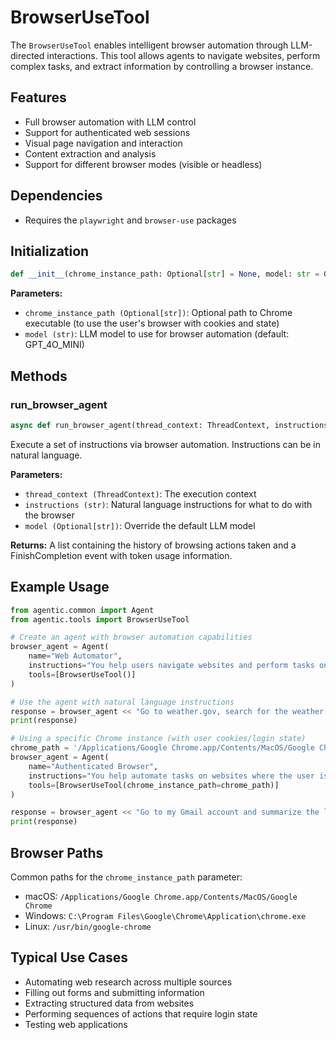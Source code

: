 # BrowserUseTool

The `BrowserUseTool` enables intelligent browser automation through LLM-directed interactions. This tool allows agents to navigate websites, perform complex tasks, and extract information by controlling a browser instance.

## Features

- Full browser automation with LLM control
- Support for authenticated web sessions
- Visual page navigation and interaction
- Content extraction and analysis
- Support for different browser modes (visible or headless)

## Dependencies

- Requires the `playwright` and `browser-use` packages

## Initialization

```python
def __init__(chrome_instance_path: Optional[str] = None, model: str = GPT_4O_MINI)
```

**Parameters:**

- `chrome_instance_path (Optional[str])`: Optional path to Chrome executable (to use the user's browser with cookies and state)
- `model (str)`: LLM model to use for browser automation (default: GPT_4O_MINI)

## Methods

### run_browser_agent

```python
async def run_browser_agent(thread_context: ThreadContext, instructions: str, model: Optional[str] = None) -> list[str|FinishCompletion]
```

Execute a set of instructions via browser automation. Instructions can be in natural language.

**Parameters:**

- `thread_context (ThreadContext)`: The execution context
- `instructions (str)`: Natural language instructions for what to do with the browser
- `model (Optional[str])`: Override the default LLM model

**Returns:**
A list containing the history of browsing actions taken and a FinishCompletion event with token usage information.

## Example Usage

```python
from agentic.common import Agent
from agentic.tools import BrowserUseTool

# Create an agent with browser automation capabilities
browser_agent = Agent(
    name="Web Automator",
    instructions="You help users navigate websites and perform tasks online.",
    tools=[BrowserUseTool()]
)

# Use the agent with natural language instructions
response = browser_agent << "Go to weather.gov, search for the weather in Boston, and tell me the forecast for tomorrow."
print(response)

# Using a specific Chrome instance (with user cookies/login state)
chrome_path = '/Applications/Google Chrome.app/Contents/MacOS/Google Chrome'  # macOS example
browser_agent = Agent(
    name="Authenticated Browser",
    instructions="You help automate tasks on websites where the user is already logged in.",
    tools=[BrowserUseTool(chrome_instance_path=chrome_path)]
)

response = browser_agent << "Go to my Gmail account and summarize the last 3 unread emails"
print(response)
```

## Browser Paths

Common paths for the `chrome_instance_path` parameter:

- macOS: `/Applications/Google Chrome.app/Contents/MacOS/Google Chrome`
- Windows: `C:\Program Files\Google\Chrome\Application\chrome.exe`
- Linux: `/usr/bin/google-chrome`

## Typical Use Cases

- Automating web research across multiple sources
- Filling out forms and submitting information
- Extracting structured data from websites
- Performing sequences of actions that require login state
- Testing web applications
